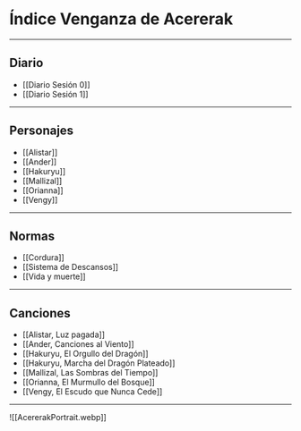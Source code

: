 
# Índice Venganza de Acererak
---
## Diario
- [[Diario Sesión 0]]
- [[Diario Sesión 1]]

---
## Personajes
- [[Alistar]]
- [[Ander]]
- [[Hakuryu]]
- [[Mallizal]]
- [[Orianna]]
- [[Vengy]]

---
## Normas 
- [[Cordura]]
- [[Sistema de Descansos]]
- [[Vida y muerte]]

---
## Canciones

- [[Alistar, Luz pagada]]
- [[Ander, Canciones al Viento]]
- [[Hakuryu, El Orgullo del Dragón]]
- [[Hakuryu, Marcha del Dragón Plateado]]
- [[Mallizal, Las Sombras del Tiempo]]
- [[Orianna, El Murmullo del Bosque]]
- [[Vengy, El Escudo que Nunca Cede]]

---

![[AcererakPortrait.webp]]